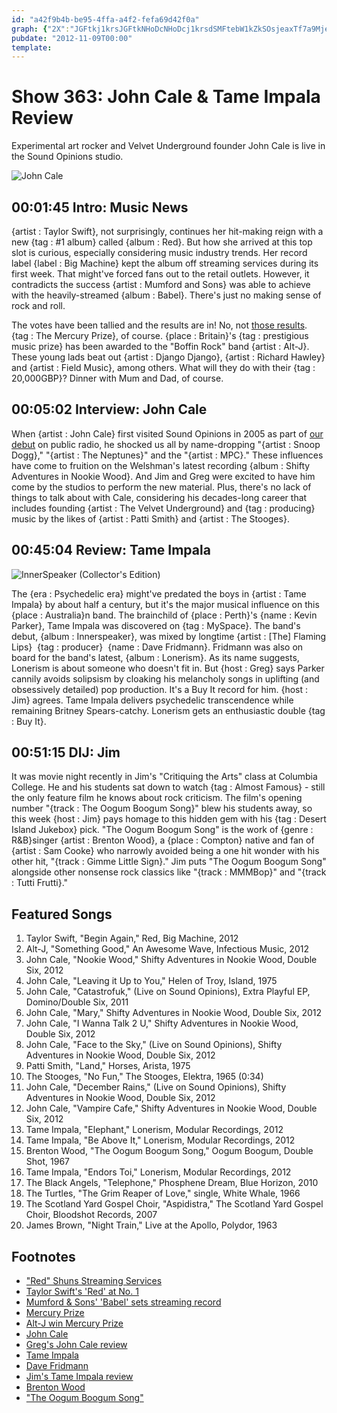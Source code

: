 ```yaml
---
id: "a42f9b4b-be95-4ffa-a4f2-fefa69d42f0a"
graph: {"2X":"JGFtkj1krsJGFtkNHoDcNHoDcj1krsdSMFtebW1kZkSOsjeaxTf7a9MjeaxT","8E":"BCfgEBLqNnBCfgESMPQJBCfgEHpQeRHpQeRTDWinDH8JtHpQeR","234":"IR4BMXJcCBXJcCBumqaRXJcCBa7QsqSKKYyXJcCB2CxrLIR4BM3koZSP6sZ297qipumqaR97qipBHm1G97qipX6cfd","2DF":"J6QkPZHGpHZHGpHqYVo9X6cfdqYVo930NmzJ6QkP"}
pubdate: "2012-11-09T00:00"
template: 
---
```






# Show 363: John Cale & Tame Impala Review

Experimental art rocker and Velvet Underground founder John Cale is live in the Sound Opinions studio.

![John Cale](https://static.soundopinions.org/images/2012/johncale1.jpg)



## 00:01:45 Intro: Music News

{artist : Taylor Swift}, not surprisingly, continues her hit-making reign with a new {tag : #1 album} called {album : Red}. But how she arrived at this top slot is curious, especially considering music industry trends. Her record label {label : Big Machine} kept the album off streaming services during its first week. That might've forced fans out to the retail outlets. However, it contradicts the success {artist : Mumford and Sons} was able to achieve with the heavily-streamed {album : Babel}. There's just no making sense of rock and roll.

The votes have been tallied and the results are in! No, not [those results](http://elections.nytimes.com/2012/results/president). {tag : The Mercury Prize}, of course. {place : Britain}'s {tag : prestigious music prize} has been awarded to the "Boffin Rock" band {artist : Alt-J}. These young lads beat out {artist : Django Django}, {artist : Richard Hawley} and {artist : Field Music}, among others. What will they do with their {tag : 20,000GBP}? Dinner with Mum and Dad, of course.



## 00:05:02 Interview: John Cale

When {artist : John Cale} first visited Sound Opinions in 2005 as part of [our debut](show/1) on public radio, he shocked us all by name-dropping "{artist : Snoop Dogg}," "{artist : The Neptunes}" and the "{artist : MPC}." These influences have come to fruition on the Welshman's latest recording {album : Shifty Adventures in Nookie Wood}. And Jim and Greg were excited to have him come by the studios to perform the new  material. Plus, there's no lack of things to talk about with Cale, considering his decades-long career that includes founding {artist : The Velvet Underground} and {tag : producing} music by the likes of {artist : Patti Smith} and {artist : The Stooges}.



## 00:45:04 Review: Tame Impala

![InnerSpeaker (Collector's Edition)](https://static.soundopinions.org/assets/363/2340.jpg)

The {era : Psychedelic era} might've predated the boys in {artist : Tame Impala} by about half a century, but it's the major musical influence on this {place : Australia}n band. The brainchild of {place : Perth}'s {name : Kevin Parker}, Tame Impala was discovered on {tag : MySpace}. The band's debut, {album : Innerspeaker}, was mixed by longtime {artist : [The] Flaming Lips}  {tag : producer}  {name : Dave Fridmann}. Fridmann was also on board for the band's latest, {album : Lonerism}. As its name suggests, Lonerism is about someone who doesn't fit in. But {host : Greg} says Parker cannily avoids solipsism by cloaking his melancholy songs in uplifting (and obsessively detailed) pop production. It's a Buy It record for him. {host : Jim} agrees. Tame Impala delivers psychedelic transcendence while remaining Britney Spears-catchy. Lonerism gets an enthusiastic double {tag : Buy It}.



## 00:51:15 DIJ: Jim

It was movie night recently in Jim's "Critiquing the Arts" class at Columbia College. He and his students sat down to watch {tag : Almost Famous} - still the only feature film he knows about rock criticism. The film's opening number "{track : The Oogum Boogum Song}" blew his students away, so this week {host : Jim} pays homage to this hidden gem with his {tag : Desert Island Jukebox} pick. "The Oogum Boogum Song" is the work of {genre : R&B}singer {artist : Brenton Wood}, a {place : Compton} native and fan of {artist : Sam Cooke} who narrowly avoided being a one hit wonder with his other hit, "{track : Gimme Little Sign}." Jim puts "The Oogum Boogum Song" alongside other nonsense rock classics like "{track : MMMBop}" and "{track : Tutti Frutti}."



## Featured Songs

1. Taylor Swift, "Begin Again," Red, Big Machine, 2012
2. Alt-J, "Something Good," An Awesome Wave, Infectious Music, 2012
3. John Cale, "Nookie Wood," Shifty Adventures in Nookie Wood, Double Six, 2012
4. John Cale, "Leaving it Up to You," Helen of Troy, Island, 1975
5. John Cale, "Catastrofuk," (Live on Sound Opinions), Extra Playful EP, Domino/Double Six, 2011
6. John Cale, "Mary," Shifty Adventures in Nookie Wood, Double Six, 2012
7. John Cale, "I Wanna Talk 2 U," Shifty Adventures in Nookie Wood, Double Six, 2012
8. John Cale, "Face to the Sky," (Live on Sound Opinions), Shifty Adventures in Nookie Wood, Double Six, 2012
9. Patti Smith, "Land," Horses, Arista, 1975
10. The Stooges, "No Fun," The Stooges, Elektra, 1965 (0:34)
11. John Cale, "December Rains," (Live on Sound Opinions), Shifty Adventures in Nookie Wood, Double Six, 2012
12. John Cale, "Vampire Cafe," Shifty Adventures in Nookie Wood, Double Six, 2012
13. Tame Impala, "Elephant," Lonerism, Modular Recordings, 2012
14. Tame Impala, "Be Above It," Lonerism, Modular Recordings, 2012
15. Brenton Wood, "The Oogum Boogum Song," Oogum Boogum, Double Shot, 1967
16. Tame Impala, "Endors Toi," Lonerism, Modular Recordings, 2012
17. The Black Angels, "Telephone," Phosphene Dream, Blue Horizon, 2010
18. The Turtles, "The Grim Reaper of Love," single, White Whale, 1966
19. The Scotland Yard Gospel Choir, "Aspidistra," The Scotland Yard Gospel Choir, Bloodshot Records, 2007
20. James Brown, "Night Train," Live at the Apollo, Polydor, 1963



## Footnotes

- ["Red" Shuns Streaming Services](http://www.rollingstone.com/music/news/taylor-swifts-label-shuns-streaming-services-with-red-20121025)
- [Taylor Swift's 'Red' at No. 1](http://articles.latimes.com/2012/nov/07/entertainment/la-et-ms-taylor-swift-red-no-1-billboard-soundscan-20121107)
- [Mumford & Sons' 'Babel' sets streaming record](http://www.billboard.com/biz/articles/news/1083573/business-matters-mumford-sons-babel-smashes-spotify-streaming-record)
- [Mercury Prize](http://www.mercuryprize.com/)
- [Alt-J win Mercury Prize](http://www.theguardian.com/music/2012/nov/02/alt-j-mercury-prize?intcmp=239)
- [John Cale](http://john-cale.com/)
- [Greg's John Cale review](http://articles.chicagotribune.com/2012-10-02/entertainment/chi-john-cale-album-review-shifty-adventures-in-nookie-wood-reviewed-20121002_1_john-cale-album-review-velvet-underground)
- [Tame Impala](http://www.tameimpala.com/)
- [Dave Fridmann](http://www.davefridmann.com/dave/Main.html)
- [Jim's Tame Impala review](http://www.wbez.org/blogs/jim-derogatis/2012-10/tame-impala-rises-above-103369)
- [Brenton Wood](http://www.allmusic.com/artist/brenton-wood-mn0000617568/biography)
- ["The Oogum Boogum Song"](https://www.youtube.com/watch?v=CdoXBZnBHK4)